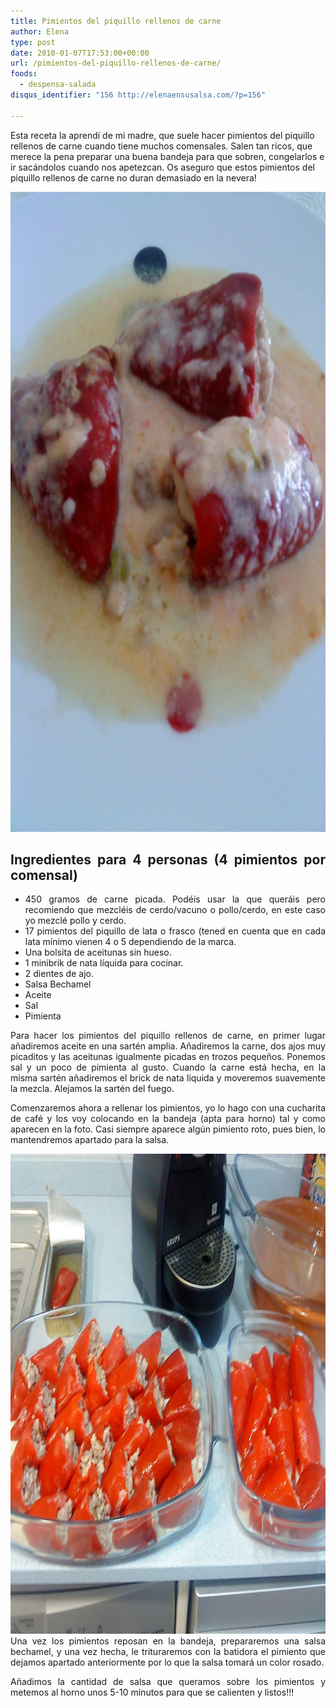 ```yaml
---
title: Pimientos del piquillo rellenos de carne
author: Elena
type: post
date: 2010-01-07T17:53:00+00:00
url: /pimientos-del-piquillo-rellenos-de-carne/
foods:
  - despensa-salada
disqus_identifier: "156 http://elenaensusalsa.com/?p=156"

---
```

Esta receta la aprendí de mi madre, que suele hacer pimientos del piquillo rellenos de carne cuando tiene muchos comensales. Salen tan ricos, que merece la pena preparar una buena bandeja para que sobren, congelarlos e ir sacándolos cuando nos apetezcan. Os aseguro que estos pimientos del piquillo rellenos de carne no duran demasiado en la nevera!

<div>
  <a href="/2018/03/DSC00029.jpg"><img class="size-full wp-image-836 aligncenter" src="/2018/03/DSC00029.jpg" alt="" width="768" height="1024" /></a>
</div>

<div style="text-align: justify;">
  <h2>
    Ingredientes para 4 personas (4 pimientos por comensal)
  </h2>
</div>

<div style="text-align: justify;">
  <ul>
    <li>
      450 gramos de carne picada. Podéis usar la que queráis pero recomiendo que mezcléis de cerdo/vacuno o pollo/cerdo, en este caso yo mezclé pollo y cerdo.
    </li>
    <li>
      17 pimientos del piquillo de lata o frasco (tened en cuenta que en cada lata mínimo vienen 4 o 5 dependiendo de la marca.
    </li>
    <li>
      Una bolsita de aceitunas sin hueso.
    </li>
    <li>
      1 minibrik de nata líquida para cocinar.
    </li>
    <li>
      2 dientes de ajo.
    </li>
    <li>
      Salsa Bechamel
    </li>
    <li>
      Aceite
    </li>
    <li>
      Sal
    </li>
    <li>
      Pimienta
    </li>
  </ul>
</div>

<div style="text-align: justify;">
  <p>
    Para hacer los pimientos del piquillo rellenos de carne, en primer lugar añadiremos aceite en una sartén amplia. Añadiremos la carne, dos ajos muy picaditos y las aceitunas igualmente picadas en trozos pequeños. Ponemos sal y un poco de pimienta al gusto. Cuando la carne está hecha, en la misma sartén añadiremos el brick de nata liquida y moveremos suavemente la mezcla. Alejamos la sartén del fuego.
  </p>
</div>

<div style="text-align: justify;">
  <p>
    Comenzaremos ahora a rellenar los pimientos, yo lo hago con una cucharita de café y los voy colocando en la bandeja (apta para horno) tal y como aparecen en la foto. <span style="font-family: -apple-system, BlinkMacSystemFont, 'Segoe UI', Roboto, Oxygen-Sans, Ubuntu, Cantarell, 'Helvetica Neue', sans-serif;">Casi siempre aparece algún pimiento roto, pues bien, lo mantendremos apartado para la salsa.</span>
  </p>
  
  <p>
    <a href="/2018/03/DSC00026.jpg"><img class="alignnone size-full wp-image-837" src="/2018/03/DSC00026.jpg" alt="" width="1024" height="768" /></a><span style="font-family: -apple-system, BlinkMacSystemFont, 'Segoe UI', Roboto, Oxygen-Sans, Ubuntu, Cantarell, 'Helvetica Neue', sans-serif;">Una vez los pimientos reposan en la bandeja, prepararemos una salsa bechamel, y una vez hecha, le trituraremos con la batidora el pimiento que dejamos apartado anteriormente por lo que la salsa tomará un color rosado.</span>
  </p>
</div>

<p style="text-align: justify;">
  Añadimos la cantidad de salsa que queramos sobre los pimientos y metemos al horno unos 5-10 minutos para que se calienten y listos!!!
</p>
